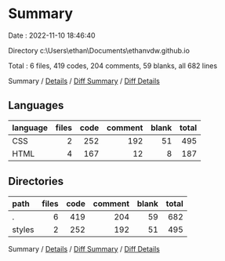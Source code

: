 # Summary

Date : 2022-11-10 18:46:40

Directory c:\\Users\\ethan\\Documents\\ethanvdw.github.io

Total : 6 files,  419 codes, 204 comments, 59 blanks, all 682 lines

Summary / [Details](details.md) / [Diff Summary](diff.md) / [Diff Details](diff-details.md)

## Languages
| language | files | code | comment | blank | total |
| :--- | ---: | ---: | ---: | ---: | ---: |
| CSS | 2 | 252 | 192 | 51 | 495 |
| HTML | 4 | 167 | 12 | 8 | 187 |

## Directories
| path | files | code | comment | blank | total |
| :--- | ---: | ---: | ---: | ---: | ---: |
| . | 6 | 419 | 204 | 59 | 682 |
| styles | 2 | 252 | 192 | 51 | 495 |

Summary / [Details](details.md) / [Diff Summary](diff.md) / [Diff Details](diff-details.md)